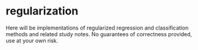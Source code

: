 # regularization
Here will be implementations of regularized regression and classification methods and related study notes. No guarantees of correctness provided, use at your own risk.
